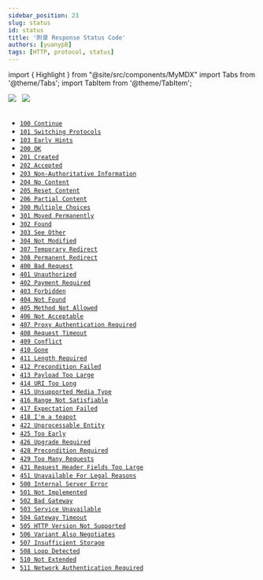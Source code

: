 ```yaml
---
sidebar_position: 23
slug: status
id: status
title: '附录 Response Status Code'
authors: [yuanyp8]
tags: [HTTP, protocol, status]
---
```


import { Highlight } from "@site/src/components/MyMDX"
import Tabs from '@theme/Tabs';
import TabItem from '@theme/TabItem';

<img className="Badges" src="https://img.shields.io/badge/author-yuanyp8-yellowgreen" />  
&nbsp;
 <img className="Badges" src="https://img.shields.io/badge/reference-mozilla-lightgrey"/><br/>  
&nbsp;
<br />

-   [`100 Continue`](https://developer.mozilla.org/zh-CN/docs/Web/HTTP/Status/100)
-   [`101 Switching Protocols`](https://developer.mozilla.org/zh-CN/docs/Web/HTTP/Status/101)
-   [`103 Early Hints`](https://developer.mozilla.org/zh-CN/docs/Web/HTTP/Status/103)
-   [`200 OK`](https://developer.mozilla.org/zh-CN/docs/Web/HTTP/Status/200)
-   [`201 Created`](https://developer.mozilla.org/zh-CN/docs/Web/HTTP/Status/201)
-   [`202 Accepted`](https://developer.mozilla.org/zh-CN/docs/Web/HTTP/Status/202)
-   [`203 Non-Authoritative Information`](https://developer.mozilla.org/zh-CN/docs/Web/HTTP/Status/203)
-   [`204 No Content`](https://developer.mozilla.org/zh-CN/docs/Web/HTTP/Status/204)
-   [`205 Reset Content`](https://developer.mozilla.org/zh-CN/docs/Web/HTTP/Status/205)
-   [`206 Partial Content`](https://developer.mozilla.org/zh-CN/docs/Web/HTTP/Status/206)
-   [`300 Multiple Choices`](https://developer.mozilla.org/zh-CN/docs/Web/HTTP/Status/300)
-   [`301 Moved Permanently`](https://developer.mozilla.org/zh-CN/docs/Web/HTTP/Status/301)
-   [`302 Found`](https://developer.mozilla.org/zh-CN/docs/Web/HTTP/Status/302)
-   [`303 See Other`](https://developer.mozilla.org/zh-CN/docs/Web/HTTP/Status/303)
-   [`304 Not Modified`](https://developer.mozilla.org/zh-CN/docs/Web/HTTP/Status/304)
-   [`307 Temporary Redirect`](https://developer.mozilla.org/zh-CN/docs/Web/HTTP/Status/307)
-   [`308 Permanent Redirect`](https://developer.mozilla.org/zh-CN/docs/Web/HTTP/Status/308)
-   [`400 Bad Request`](https://developer.mozilla.org/zh-CN/docs/Web/HTTP/Status/400)
-   [`401 Unauthorized`](https://developer.mozilla.org/zh-CN/docs/Web/HTTP/Status/401)
-   [`402 Payment Required`](https://developer.mozilla.org/zh-CN/docs/Web/HTTP/Status/402)
-   [`403 Forbidden`](https://developer.mozilla.org/zh-CN/docs/Web/HTTP/Status/403)
-   [`404 Not Found`](https://developer.mozilla.org/zh-CN/docs/Web/HTTP/Status/404)
-   [`405 Method Not Allowed`](https://developer.mozilla.org/zh-CN/docs/Web/HTTP/Status/405)
-   [`406 Not Acceptable`](https://developer.mozilla.org/zh-CN/docs/Web/HTTP/Status/406)
-   [`407 Proxy Authentication Required`](https://developer.mozilla.org/zh-CN/docs/Web/HTTP/Status/407)
-   [`408 Request Timeout`](https://developer.mozilla.org/zh-CN/docs/Web/HTTP/Status/408)
-   [`409 Conflict`](https://developer.mozilla.org/zh-CN/docs/Web/HTTP/Status/409)
-   [`410 Gone`](https://developer.mozilla.org/zh-CN/docs/Web/HTTP/Status/410)
-   [`411 Length Required`](https://developer.mozilla.org/zh-CN/docs/Web/HTTP/Status/411)
-   [`412 Precondition Failed`](https://developer.mozilla.org/zh-CN/docs/Web/HTTP/Status/412)
-   [`413 Payload Too Large`](https://developer.mozilla.org/zh-CN/docs/Web/HTTP/Status/413)
-   [`414 URI Too Long`](https://developer.mozilla.org/zh-CN/docs/Web/HTTP/Status/414)
-   [`415 Unsupported Media Type`](https://developer.mozilla.org/zh-CN/docs/Web/HTTP/Status/415)
-   [`416 Range Not Satisfiable`](https://developer.mozilla.org/zh-CN/docs/Web/HTTP/Status/416)
-   [`417 Expectation Failed`](https://developer.mozilla.org/zh-CN/docs/Web/HTTP/Status/417)
-   [`418 I'm a teapot`](https://developer.mozilla.org/zh-CN/docs/Web/HTTP/Status/418)
-   [`422 Unprocessable Entity`](https://developer.mozilla.org/zh-CN/docs/Web/HTTP/Status/422)
-   [`425 Too Early`](https://developer.mozilla.org/zh-CN/docs/Web/HTTP/Status/425)
-   [`426 Upgrade Required`](https://developer.mozilla.org/zh-CN/docs/Web/HTTP/Status/426)
-   [`428 Precondition Required`](https://developer.mozilla.org/zh-CN/docs/Web/HTTP/Status/428)
-   [`429 Too Many Requests`](https://developer.mozilla.org/zh-CN/docs/Web/HTTP/Status/429)
-   [`431 Request Header Fields Too Large`](https://developer.mozilla.org/zh-CN/docs/Web/HTTP/Status/431)
-   [`451 Unavailable For Legal Reasons`](https://developer.mozilla.org/zh-CN/docs/Web/HTTP/Status/451)
-   [`500 Internal Server Error`](https://developer.mozilla.org/zh-CN/docs/Web/HTTP/Status/500)
-   [`501 Not Implemented`](https://developer.mozilla.org/zh-CN/docs/Web/HTTP/Status/501)
-   [`502 Bad Gateway`](https://developer.mozilla.org/zh-CN/docs/Web/HTTP/Status/502)
-   [`503 Service Unavailable`](https://developer.mozilla.org/zh-CN/docs/Web/HTTP/Status/503)
-   [`504 Gateway Timeout`](https://developer.mozilla.org/zh-CN/docs/Web/HTTP/Status/504)
-   [`505 HTTP Version Not Supported`](https://developer.mozilla.org/zh-CN/docs/Web/HTTP/Status/505)
-   [`506 Variant Also Negotiates`](https://developer.mozilla.org/zh-CN/docs/Web/HTTP/Status/506)
-   [`507 Insufficient Storage`](https://developer.mozilla.org/zh-CN/docs/Web/HTTP/Status/507)
-   [`508 Loop Detected`](https://developer.mozilla.org/zh-CN/docs/Web/HTTP/Status/508)
-   [`510 Not Extended`](https://developer.mozilla.org/zh-CN/docs/Web/HTTP/Status/510)
-   [`511 Network Authentication Required`](https://developer.mozilla.org/zh-CN/docs/Web/HTTP/Status/511)

